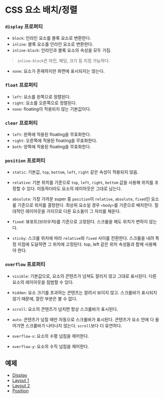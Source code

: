 # CSS 요소 배치/정렬

### `display` 프로퍼티
- `block`: 인라인 요소를 블록 요소로 변환한다.
- `inline`: 블록 요소를 인라인 요소로 변환한다.
- `inline-block`: 인라인과 블록 요소의 속성을 모두 가짐.
> `inline-block`은 마진, 패딩, 크기 등 지정 가능하다.
- `none`: 요소가 존재하지만 화면에 표시되지는 않는다.

### `float` 프로퍼티
- `left`: 요소를 왼쪽으로 정렬된다.
- `right`: 요소를 오른쪽으로 정렬된다.
- `none`: floating이 적용되지 않는 기본값이다.
### `clear` 프로퍼티
- `left`: 왼쪽에 적용된 floating을 무효화한다.
- `right`: 오른쪽에 적용된 floating을 무효화한다.
- `both`: 양쪽에 적용된 floating을 무효화한다.

### `position` 프로퍼티
- `static`: 기본값, `top`, `bottom`, `left`, `right` 같은 속성이 적용되지 않음.

- `relative`: 기본 위치를 기준으로 `top`, `left`, `right`, `bottom` 값을 사용해 위치를 조정할 수 있다. 이동하더라도 요소의 레이아웃은 그대로 남는다.

- `absolute`: 가장 가까운 super 중 `position`이 `relative`, `absolute`, `fixed`인 요소를 기준으로 위치를 결정한다. 최상위 요소일 경우 `<body>`를 기준으로 배치한다. 절대적인 레이아웃을 가지므로 다른 요소들이 그 자리를 채운다.

- `fixed`: 뷰포트(브라우저)를 기준으로 고정된다. 스크롤을 해도 위치가 변하지 않는다.

- `sticky`: 스크롤 위치에 따라 `relative`와 `fixed` 사이를 전환한다. 스크롤을 내려 특정 지점에 도달하면 그 위치에 고정된다. top, left 같은 위치 속성들과 함께 사용해야 한다.

### `overflow` 프로퍼티
- `visible`: 기본값으로, 요소의 콘텐츠가 넘쳐도 잘리지 않고 그대로 표시된다. 다른 요소의 레이아웃을 침범할 수 있다.

- `hidden`: 요소 크기를 초과하는 콘텐츠는 잘려서 보이지 않고. 스크롤바가 표시되지 않기 때문에, 잘린 부분은 볼 수 없다.

- `scroll`: 요소의 콘텐츠가 넘치면 항상 스크롤바가 표시된다.

- `auto`: 콘텐츠가 넘칠 때만 자동으로 스크롤바가 표시된다. 콘텐츠가 요소 안에 다 들어가면 스크롤바가 나타나지 않는다. `scroll`보다 더 유연하다.

- `overflow-x`: 요소의 수평 넘침을 제어한다.

- `overflow-y`: 요소의 수직 넘침을 제어한다.

## 예제
- [Display](Display.html)<br>
- [Layout 1](Layout1.html)<br>
- [Layout 2](Layout2.html)<br>
- [Position](Position.html)<br>
